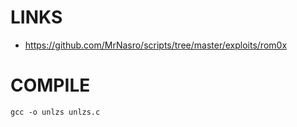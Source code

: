 # LINKS

* https://github.com/MrNasro/scripts/tree/master/exploits/rom0x

# COMPILE

```
gcc -o unlzs unlzs.c
```
